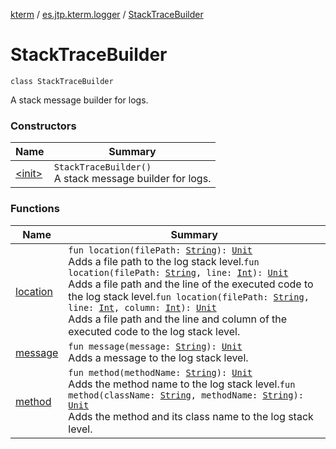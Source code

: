 [kterm](../../index.md) / [es.jtp.kterm.logger](../index.md) / [StackTraceBuilder](./index.md)

# StackTraceBuilder

`class StackTraceBuilder`

A stack message builder for logs.

### Constructors

| Name | Summary |
|---|---|
| [&lt;init&gt;](-init-.md) | `StackTraceBuilder()`<br>A stack message builder for logs. |

### Functions

| Name | Summary |
|---|---|
| [location](location.md) | `fun location(filePath: `[`String`](https://kotlinlang.org/api/latest/jvm/stdlib/kotlin/-string/index.html)`): `[`Unit`](https://kotlinlang.org/api/latest/jvm/stdlib/kotlin/-unit/index.html)<br>Adds a file path to the log stack level.`fun location(filePath: `[`String`](https://kotlinlang.org/api/latest/jvm/stdlib/kotlin/-string/index.html)`, line: `[`Int`](https://kotlinlang.org/api/latest/jvm/stdlib/kotlin/-int/index.html)`): `[`Unit`](https://kotlinlang.org/api/latest/jvm/stdlib/kotlin/-unit/index.html)<br>Adds a file path and the line of the executed code to the log stack level.`fun location(filePath: `[`String`](https://kotlinlang.org/api/latest/jvm/stdlib/kotlin/-string/index.html)`, line: `[`Int`](https://kotlinlang.org/api/latest/jvm/stdlib/kotlin/-int/index.html)`, column: `[`Int`](https://kotlinlang.org/api/latest/jvm/stdlib/kotlin/-int/index.html)`): `[`Unit`](https://kotlinlang.org/api/latest/jvm/stdlib/kotlin/-unit/index.html)<br>Adds a file path and the line and column of the executed code to the log stack level. |
| [message](message.md) | `fun message(message: `[`String`](https://kotlinlang.org/api/latest/jvm/stdlib/kotlin/-string/index.html)`): `[`Unit`](https://kotlinlang.org/api/latest/jvm/stdlib/kotlin/-unit/index.html)<br>Adds a message to the log stack level. |
| [method](method.md) | `fun method(methodName: `[`String`](https://kotlinlang.org/api/latest/jvm/stdlib/kotlin/-string/index.html)`): `[`Unit`](https://kotlinlang.org/api/latest/jvm/stdlib/kotlin/-unit/index.html)<br>Adds the method name to the log stack level.`fun method(className: `[`String`](https://kotlinlang.org/api/latest/jvm/stdlib/kotlin/-string/index.html)`, methodName: `[`String`](https://kotlinlang.org/api/latest/jvm/stdlib/kotlin/-string/index.html)`): `[`Unit`](https://kotlinlang.org/api/latest/jvm/stdlib/kotlin/-unit/index.html)<br>Adds the method and its class name to the log stack level. |
